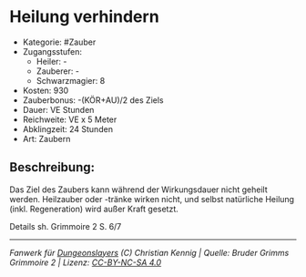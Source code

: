 # Heilung verhindern

- Kategorie: #Zauber
- Zugangsstufen:
  - Heiler: -
  - Zauberer: -
  - Schwarzmagier: 8
- Kosten: 930
- Zauberbonus: -(KÖR+AU)/2 des Ziels
- Dauer: VE Stunden
- Reichweite: VE x 5 Meter
- Abklingzeit: 24 Stunden
- Art: Zaubern

## Beschreibung:

Das Ziel des Zaubers kann während der Wirkungsdauer nicht geheilt werden. Heilzauber oder -tränke wirken nicht, und selbst natürliche Heilung (inkl. Regeneration) wird außer Kraft gesetzt. 



Details sh. Grimmoire 2 S. 6/7

---

_Fanwerk für [Dungeonslayers](https://www.dungeonslayers.net/) (C) Christian Kennig | Quelle: Bruder Grimms Grimmoire 2 | Lizenz: [CC-BY-NC-SA 4.0](https://creativecommons.org/licenses/by-nc-sa/4.0/deed.de)_
